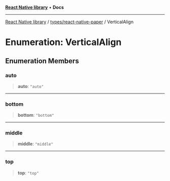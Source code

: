[**React Native library**](../../../index.md) • **Docs**

***

[React Native library](../../../modules.md) / [types/react-native-paper](../index.md) / VerticalAlign

# Enumeration: VerticalAlign

## Enumeration Members

### auto

> **auto**: `"auto"`

***

### bottom

> **bottom**: `"bottom"`

***

### middle

> **middle**: `"middle"`

***

### top

> **top**: `"top"`
